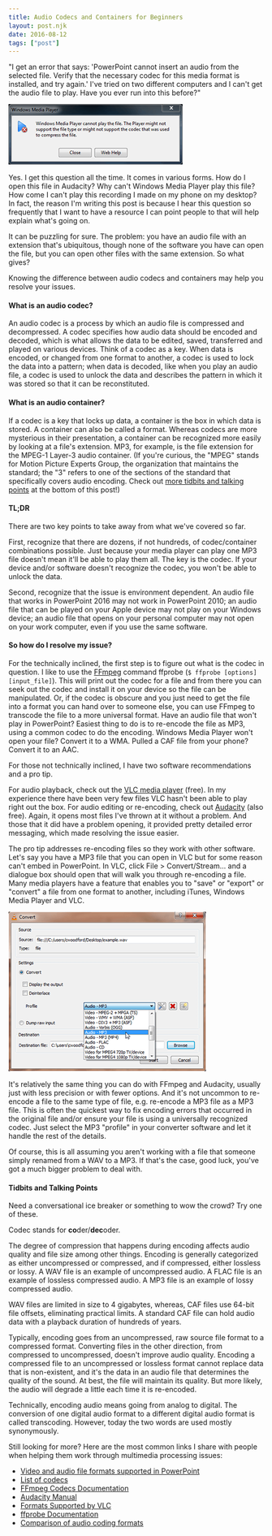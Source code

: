 ```yaml
---
title: Audio Codecs and Containers for Beginners
layout: post.njk
date: 2016-08-12
tags: ["post"]
---
```


"I get an error that says: 'PowerPoint cannot insert an audio from the selected file. Verify that the necessary codec
for this media format is installed, and try again.' I've tried on two different computers and I can't get the audio file
to play. Have you ever run into this before?"

<div class="text-center"><img class="mw-100 mb-4 shadow border" src="blog-audioCodecsAndContainers-001.png" alt="Windows Media Player codec error message"></div>

Yes. I get this question all the time. It comes in various forms. How do I open this file in Audacity? Why can't Windows 
Media Player play this file? How come I can't play this recording I made on my phone on my desktop? In fact, the reason 
I'm writing this post is because I hear this question so frequently that I want to have a resource I can point people 
to that will help explain what's going on.

It can be puzzling for sure. The problem: you have an audio file with an extension that's ubiquitous, though none of the
software you have can open the file, but you can open other files with the same extension. So what gives?

Knowing the difference between audio codecs and containers may help you resolve your issues.

<h4>What is an audio codec?</h4>

An audio codec is a process by which an audio file is compressed and decompressed. A codec specifies how audio data
should be encoded and decoded, which is what allows the data to be edited, saved, transferred and played on various
devices. Think of a codec as a key. When data is encoded, or changed from one format to another, a codec is used to lock
the data into a pattern; when data is decoded, like when you play an audio file, a codec is used to unlock the data and
describes the pattern in which it was stored so that it can be reconstituted.

<h4>What is an audio container?</h4>

If a codec is a key that locks up data, a container is the box in which data is stored. A container can also be called a
format. Whereas codecs are more mysterious in their presentation, a container can be recognized more easily by looking
at a file's extension. MP3, for example, is the file extension for the MPEG-1 Layer-3 audio container. (If you're
curious, the "MPEG" stands for Motion Picture Experts Group, the organization that maintains the standard; the "3"
refers to one of the sections of the standard that specifically covers audio encoding. Check out <a href="#tidbits">more
tidbits and talking points</a> at the bottom of this post!)

<h4>TL;DR</h4>

There are two key points to take away from what we've covered so far.

First, recognize that there are dozens, if not hundreds, of codec/container combinations possible. Just because your
media player can play one MP3 file doesn't mean it'll be able to play them all. The key is the codec. If your device
and/or software doesn't recognize the codec, you won't be able to unlock the data.

Second, recognize that the issue is environment dependent. An audio file that works in PowerPoint 2016 may not work in
PowerPoint 2010; an audio file that can be played on your Apple device may not play on your Windows device; an audio
file that opens on your personal computer may not open on your work computer, even if you use the same software.

<h4>So how do I resolve my issue?</h4>

For the technically inclined, the first step is to figure out what is the codec in question. I like to use
the <a title="FFmpeg Website" href="https://ffmpeg.org/" target="_blank" rel="noopener">FFmpeg</a> command
ffprobe (<code>$ ffprobe [options] [input_file]</code>). This will print out the codec for a file and from there you can
seek out the codec and install it on your device so the file can be manipulated. Or, if the codec is obscure and you
just need to get the file into a format you can hand over to someone else, you can use FFmpeg to transcode the file to a
more universal format. Have an audio file that won't play in PowerPoint? Easiest thing to do is to re-encode the file as
MP3, using a common codec to do the encoding. Windows Media Player won't open your file? Convert it to a WMA. Pulled a
CAF file from your phone? Convert it to an AAC.

For those not technically inclined, I have two software recommendations and a pro tip.

For audio playback, check out
the <a title="VLC Website" href="http://www.videolan.org/vlc/index.html" target="_blank" rel="noopener">VLC media
player</a> (free). In my experience there have been very few files VLC hasn't been able to play right out the box. For
audio editing or re-encoding, check
out <a title="Audacity Website" href="http://www.audacityteam.org/" target="_blank" rel="noopener">Audacity</a> (also
free). Again, it opens most files I've thrown at it without a problem. And those that it did have a problem opening, it
provided pretty detailed error messaging, which made resolving the issue easier.

The pro tip addresses re-encoding files so they work with other software. Let's say you have a MP3 file that you can
open in VLC but for some reason can't embed in PowerPoint. In VLC, click File &gt; Convert/Stream... and a dialogue box
should open that will walk you through re-encoding a file. Many media players have a feature that enables you to "save"
or "export" or "convert" a file from one format to another, including iTunes, Windows Media Player and VLC.

<div class="text-center"><img class="mw-100 mb-4 shadow border" src="blog-audioCodecsAndContainers-002.png" alt="Converting audio files with VLC"></div>

It's relatively the same thing you can do with FFmpeg and Audacity, usually just with less precision or with fewer 
options. And it's not uncommon to re-encode a file to the same type of file, e.g. re-encode a MP3 file as a MP3 file. 
This is often the quickest way to fix encoding errors that occurred in the original file and/or ensure your file is 
using a universally recognized codec. Just select the MP3 "profile" in your converter software and let it handle the 
rest of the details.

Of course, this is all assuming you aren't working with a file that someone simply renamed from a WAV to a MP3. If
that's the case, good luck, you've got a much bigger problem to deal with.

<h4 id="tidbits">Tidbits and Talking Points</h4>

Need a conversational ice breaker or something to wow the crowd? Try one of these.

Codec stands for <b>co</b>der/<b>dec</b>oder.

The degree of compression that happens during encoding affects audio quality and file size among other things. Encoding
is generally categorized as either uncompressed or compressed, and if compressed, either lossless or lossy. A WAV file
is an example of uncompressed audio. A FLAC file is an example of lossless compressed audio. A MP3 file is an example of
lossy compressed audio.

WAV files are limited in size to 4 gigabytes, whereas, CAF files use 64-bit file offsets, eliminating practical limits.
A standard CAF file can hold audio data with a playback duration of hundreds of years.

Typically, encoding goes from an uncompressed, raw source file format to a compressed format. Converting files in the
other direction, from compressed to uncompressed, doesn't improve audio quality. Encoding a compressed file to an
uncompressed or lossless format cannot replace data that is non-existent, and it's the data in an audio file that
determines the quality of the sound. At best, the file will maintain its quality. But more likely, the audio will
degrade a little each time it is re-encoded.

Technically, encoding audio means going from analog to digital. The conversion of one digital audio format to a
different digital audio format is called transcoding. However, today the two words are used mostly synonymously.

Still looking for more? Here are the most common links I share with people when helping them work through multimedia
processing issues:

<ul class="disc">
 	<li><a title="Video and audio file formats supported in PowerPoint" href="https://support.office.com/en-us/article/Video-and-audio-file-formats-supported-in-PowerPoint-d8b12450-26db-4c7b-a5c1-593d3418fb59" target="_blank" rel="noopener">Video and audio file formats supported in PowerPoint</a></li>
 	<li><a title="List of codecs" href="https://en.wikipedia.org/wiki/List_of_codecs" target="_blank" rel="noopener">List of codecs</a></li>
 	<li><a title="FFmpeg Codecs Documentation" href="http://ffmpeg.org/ffmpeg-codecs.html" target="_blank" rel="noopener">FFmpeg Codecs Documentation</a></li>
 	<li><a title="Audacity Manual" href="http://manual.audacityteam.org/" target="_blank" rel="noopener">Audacity Manual</a></li>
 	<li><a title="Formats Supported by VLC" href="https://wiki.videolan.org/VLC_Features_Formats/" target="_blank" rel="noopener">Formats Supported by VLC</a></li>
 	<li><a title="ffprobe Documentation" href="https://www.ffmpeg.org/ffprobe.html" target="_blank" rel="noopener">ffprobe Documentation</a></li>
 	<li><a title="Comparison of audio coding formats" href="https://en.wikipedia.org/wiki/Comparison_of_audio_coding_formats" target="_blank" rel="noopener">Comparison of audio coding formats</a></li>
</ul>